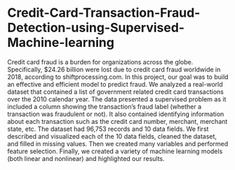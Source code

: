 # Credit-Card-Transaction-Fraud-Detection-using-Supervised-Machine-learning
Credit card fraud is a burden for organizations across the globe. Specifically, $24.26 billion were lost due to credit card fraud worldwide in 2018, according to shiftprocessing.com. In this project, our goal was to build an effective and efficient model to predict fraud. We analyzed a real-world dataset that contained a list of government related credit card transactions over the 2010 calendar year. The data presented a supervised problem as it included a column showing the transaction’s fraud label (whether a transaction was fraudulent or not). It also contained identifying information about each transaction such as the credit card number, merchant, merchant state, etc. The dataset had 96,753 records and 10 data fields. We first described and visualized each of the 10 data fields, cleaned the dataset, and filled in missing values. Then we created many variables and performed feature selection. Finally, we created a variety of machine learning models (both linear and nonlinear) and highlighted our results. 
